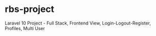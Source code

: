 # rbs-project
Laravel 10 Project - Full Stack, Frontend View, Login-Logout-Register, Profiles, Multi User 
